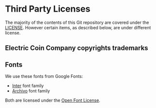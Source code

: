 # Third Party Licenses

The majority of the contents of this Git repository are covered under the [LICENSE](../LICENSE).  However certain items, as described below, are under different license.

## Electric Coin Company copyrights trademarks


## Fonts
We use these fonts from Google Fonts:
- [Inter](https://fonts.google.com/specimen/Inter) font family
- [Archivo](https://fonts.google.com/specimen/Archivo) font family

Both are licensed under the [Open Font License](https://scripts.sil.org/cms/scripts/page.php?site_id=nrsi&id=OFL).
